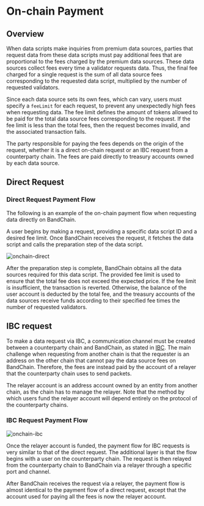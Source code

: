 # On-chain Payment

## Overview

When data scripts make inquiries from premium data sources, parties that request data from these data scripts must pay additional fees that are proportional to the fees charged by the premium data sources. These data sources collect fees every time a validator requests data. Thus, the final fee charged for a single request is the sum of all data source fees corresponding to the requested data script, multiplied by the number of requested validators.

Since each data source sets its own fees, which can vary, users must specify a `feeLimit` for each request, to prevent any unexpectedly high fees when requesting data. The fee limit defines the amount of tokens allowed to be paid for the total data source fees corresponding to the request. If the fee limit is less than the total fees, then the request becomes invalid, and the associated transaction fails.

The party responsible for paying the fees depends on the origin of the request, whether it is a direct on-chain request or an IBC request from a counterparty chain. The fees are paid directly to treasury accounts owned by each data source.

## Direct Request

### Direct Request Payment Flow

The following is an example of the on-chain payment flow when requesting data directly on BandChain.

A user begins by making a request, providing a specific data script ID and a desired fee limit. Once BandChain receives the request, it fetches the data script and calls the preparation step of the data script.

![onchain-direct](https://i.imgur.com/i0LVLMG.png)

After the preparation step is complete, BandChain obtains all the data sources required for this data script. The provided fee limit is used to ensure that the total fee does not exceed the expected price. If the fee limit is insufficient, the transaction is reverted. Otherwise, the balance of the user account is deducted by the total fee, and the treasury accounts of the data sources receive funds according to their specified fee times the number of requested validators.

## IBC request

To make a data request via IBC, a communication channel must be created between a counterparty chain and BandChain, as stated in [IBC](/core-concepts/cosmos-ibc). The main challenge when requesting from another chain is that the requester is an address on the other chain that cannot pay the data source fees on BandChain. Therefore, the fees are instead paid by the account of a relayer that the counterparty chain uses to send packets.

The relayer account is an address account owned by an entity from another chain, as the chain has to manage the relayer. Note that the method by which users fund the relayer account will depend entirely on the protocol of the counterparty chains.

### IBC Request Payment Flow

![onchain-ibc](https://i.imgur.com/GJMo8Df.jpg)

Once the relayer account is funded, the payment flow for IBC requests is very similar to that of the direct request. The additional layer is that the flow begins with a user on the counterparty chain. The request is then relayed from the counterparty chain to BandChain via a relayer through a specific port and channel.

After BandChain receives the request via a relayer, the payment flow is almost identical to the payment flow of a direct request, except that the account used for paying all the fees is now the relayer account.
